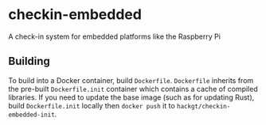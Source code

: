 # checkin-embedded
A check-in system for embedded platforms like the Raspberry Pi

## Building
To build into a Docker container, build `Dockerfile`. `Dockerfile` inherits from the pre-built `Dockerfile.init` container which contains a cache of compiled libraries. If you need to update the base image (such as for updating Rust), build `Dockerfile.init` locally then `docker push` it to `hackgt/checkin-embedded-init`.